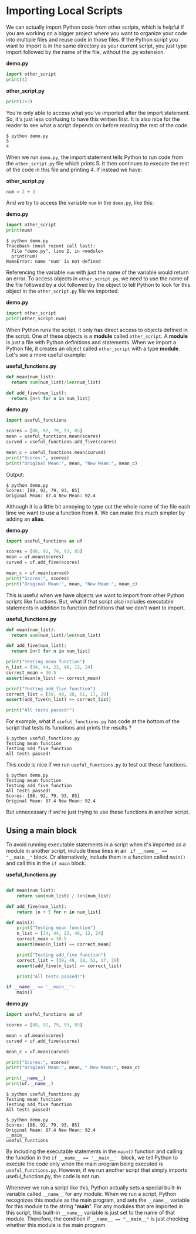 # Importing Local Scripts
We can actually import Python code from other scripts, which is helpful if you are working on a bigger project where you want to organize your code into multiple files and reuse code in those files. If the Python script you want to import is in the same directory as your current script, you just type import followed by the name of the file, without the .py extension.

**demo.py**
```python
import other_script
print(4)
```

**other_script.py**
```python
print(2+3)
```

You're only able to access what you've imported after the import statement. So, it's just less confusing to have this written first. It is also nice for the reader to see what a script depends on before reading the rest of the code.

```script
$ python demo.py
5
4
```
When we run `demo.py`, the import statement tells Python to run code from the `other_script.py` file which prints 5. It then continues to execute the rest of the code in this file and printing 4. If instead we have:

**other_script.py**
```python
num = 2 + 3
```
And we try to access the variable `num` in the `demo.py`, like this:

**demo.py**
```python
import other_script
print(num)
```

```script
$ python demo.py
Traceback (most recent call last):
  File "demo.py", line 2, in <module>
  print(num)
NameError: name 'num' is not defined
```

Referencing the variable `num` with just the name of the variable would return an error. To access objects in `other_script.py`, we need to use the name of the file followed by a dot followed by the object to tell Python to look for this object in the `other_script.py` file we imported.

**demo.py**
```python
import other_script
print(other_script.num)
```

When Python runs the script, it only has direct access to objects defined in the script. One of these objects is a **module** called `other_script`. A **module** is just a file with Python definitions and statements. When we import a Python file, it creates an object called `other_script` with a type **module**. Let's see a more useful example:

**useful_functions.py**
```python
def mean(num_list):
  return sum(num_list)/len(num_list)

def add_five(num_list):
  return [n+5 for n in num_list]
```

**demo.py**
```python
import useful_functions

scores = [88, 92, 79, 93, 85]
mean = useful_functions.mean(scores)
curved = useful_functions.add_five(scores)

mean_c = useful_functions.mean(curved)
print("Scores:", scores)
print("Original Mean:", mean, "New Mean:", mean_c)
```

Output:
```script
$ python demo.py
Scores: [88, 92, 79, 93, 85]
Original Mean: 87.4 New Mean: 92.4
```

Although it is a little bit annoying to type out the whole name of the file each time we want to use a function from it. We can make this much simpler by adding an **alias**.

**demo.py**
```python
import useful_functions as uf

scores = [88, 92, 79, 93, 85]
mean = uf.mean(scores)
curved = uf.add_five(scores)

mean_c = uf.mean(curved)
print("Scores:", scores)
print("Original Mean:", mean, "New Mean:", mean_c)
```

This is useful when we have objects we want to import from other Python scripts like functions. But, what if that script also includes executable statements in addition to function definitions that we don't want to import.

**useful_functions.py**
```python
def mean(num_list):
  return sum(num_list)/len(num_list)

def add_five(num_list):
  return [n+5 for n in num_list]

print("Testing mean function")
n_list = [34, 44, 23, 46, 12, 24]
correct_mean = 30.5
assert(mean(n_list) == correct_mean)

print("Testing add_five function")
correct_list = [39, 49, 28, 51, 17, 29]
assert(add_five(n_list) == correct_list)

print("All tests passed!")
```

For example, what if `useful_functions.py` has code at the bottom of the script that tests its functions and prints the results ?

```script
$ python useful_functions.py
Testing mean function
Testing add_five function
All tests passed!
```

This code is nice if we run `useful_functions.py` to test out these functions.

```script
$ python demo.py
Testing mean function
Testing add_five function
All tests passed!
Scores: [88, 92, 79, 93, 85]
Original Mean: 87.4 New Mean: 92.4
```
But unnecessary if we're just trying to use these functions in another script.

## Using a main block
To avoid running executable statements in a script when it's imported as a module in another script, include these lines in an  ` if __name__ == "__main__"` block. Or alternatively, include them in a function called `main()` and call this in the `if main` block.

**useful_functions.py**
```python

def mean(num_list):
    return sum(num_list) / len(num_list)

def add_five(num_list):
    return [n + 5 for n in num_list]

def main():
    print("Testing mean function")
    n_list = [34, 44, 23, 46, 12, 24]
    correct_mean = 30.5
    assert(mean(n_list) == correct_mean)

    print("Testing add_five function")
    correct_list = [39, 49, 28, 51, 17, 29]
    assert(add_five(n_list) == correct_list)

    print("All tests passed!")

if __name__ == '__main__':
    main()
```

**demo.py**
```python
import useful_functions as uf

scores = [88, 92, 79, 93, 85]

mean = uf.mean(scores)
curved = uf.add_five(scores)

mean_c = uf.mean(curved)

print("Scores:", scores)
print("Original Mean:", mean, " New Mean:", mean_c)

print(__name__)
print(uf.__name__)
```

```script
$ python useful_functions.py
Testing mean function
Testing add_five function
All tests passed!
```

```script
$ python demo.py
Scores: [88, 92, 79, 93, 85]
Original Mean: 87.4 New Mean: 92.4
__main__
useful_functions
```

By including the executable statements in the `main()` function and calling the function in the `if __name__ == '__main__' ` block, we tell Python to execute the code only when the main program being executed is `useful_functions.py`. However, if we run another script that simply imports useful_function.py, the code is not run.

Whenever we run a script like this, Python actually sets a special built-in variable called `__name__` for any module. When we run a script, Python recognizes this module as the main program, and sets the `__name__` variable for this module to the string "**__main__**". For any modules that are imported in this script, this built-in `__name__` variable is just set to the name of that module. Therefore, the condition if `__name__ == "__main__"` is just checking whether this module is the main program.
